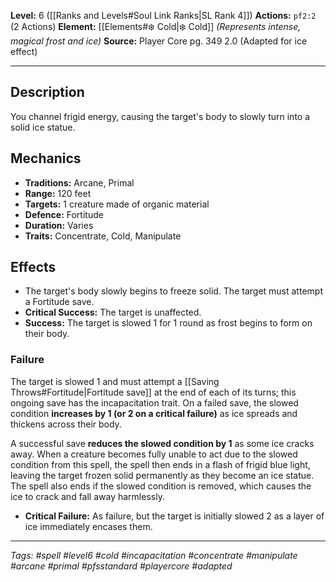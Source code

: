 **Level:** 6 ([[Ranks and Levels#Soul Link Ranks|SL Rank 4]])
**Actions:** `pf2:2` (2 Actions)
**Element:** [[Elements#❄️ Cold|❄️ Cold]] *(Represents intense, magical frost and ice)*
**Source:** Player Core pg. 349 2.0 (Adapted for ice effect)

---

## Description

You channel frigid energy, causing the target's body to slowly turn into a solid ice statue.

## Mechanics

-   **Traditions:** Arcane, Primal
-   **Range:** 120 feet
-   **Targets:** 1 creature made of organic material
-   **Defence:** Fortitude
-   **Duration:** Varies
-   **Traits:** Concentrate, Cold, Manipulate

## Effects

-   The target's body slowly begins to freeze solid. The target must attempt a Fortitude save.
-   **Critical Success:** The target is unaffected.
-   **Success:** The target is slowed 1 for 1 round as frost begins to form on their body.
### Failure

The target is slowed 1 and must attempt a [[Saving Throws#Fortitude|Fortitude save]] at the end of each of its turns; this ongoing save has the incapacitation trait. On a failed save, the slowed condition **increases by 1 (or 2 on a critical failure)** as ice spreads and thickens across their body. 

A successful save **reduces the slowed condition by 1** as some ice cracks away. When a creature becomes fully unable to act due to the slowed condition from this spell, the spell then ends in a flash of frigid blue light, leaving the target frozen solid permanently as they become an ice statue. The spell also ends if the slowed condition is removed, which causes the ice to crack and fall away harmlessly.

-   **Critical Failure:** As failure, but the target is initially slowed 2 as a layer of ice immediately encases them.

---
*Tags: #spell #level6 #cold #incapacitation #concentrate #manipulate #arcane #primal #pfsstandard #playercore #adapted*
